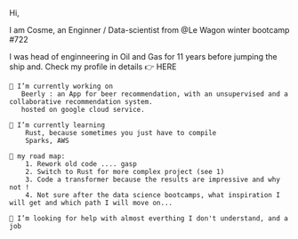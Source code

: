 Hi,

I am Cosme, an Enginner / Data-scientist from @Le Wagon winter bootcamp #722

I was head of enginneering in Oil and Gas for 11 years before jumping the ship and. 
Check my profile in details 👉 HERE


    🔭 I’m currently working on
       Beerly : an App for beer recommendation, with an unsupervised and a collaborative recommendation system.
       hosted on google cloud service.
       
    🌱 I’m currently learning
        Rust, because sometimes you just have to compile
        Sparks, AWS 

    🚀 my road map:
        1. Rework old code .... gasp
        2. Switch to Rust for more complex project (see 1)
        3. Code a transformer because the results are impressive and why not !
        4. Not sure after the data science bootcamps, what inspiration I will get and which path I will move on...

    🤔 I’m looking for help with almost everthing I don't understand, and a job
